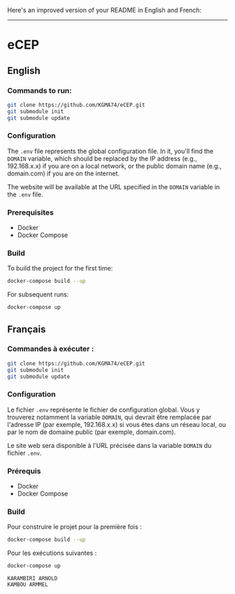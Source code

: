 Here's an improved version of your README in English and French:

___

# eCEP

## English

### Commands to run:

```sh
git clone https://github.com/KGMA74/eCEP.git
git submodule init
git submodule update
```

### Configuration

The `.env` file represents the global configuration file. In it, you'll find the `DOMAIN` variable, which should be replaced by the IP address (e.g., 192.168.x.x) if you are on a local network, or the public domain name (e.g., domain.com) if you are on the internet.

The website will be available at the URL specified in the `DOMAIN` variable in the `.env` file.

### Prerequisites

- Docker
- Docker Compose

### Build

To build the project for the first time:

```sh
docker-compose build --up
```

For subsequent runs:

```sh
docker-compose up
```

## Français

### Commandes à exécuter :

```sh
git clone https://github.com/KGMA74/eCEP.git
git submodule init
git submodule update
```

### Configuration

Le fichier `.env` représente le fichier de configuration global. Vous y trouverez notamment la variable `DOMAIN`, qui devrait être remplacée par l'adresse IP (par exemple, 192.168.x.x) si vous êtes dans un réseau local, ou par le nom de domaine public (par exemple, domain.com).

Le site web sera disponible à l'URL précisée dans la variable `DOMAIN` du fichier `.env`.

### Prérequis

- Docker
- Docker Compose

### Build

Pour construire le projet pour la première fois :

```sh
docker-compose build --up
```

Pour les exécutions suivantes :

```sh
docker-compose up
```

``` MEMBRE DU GROUPE
KARAMBIRI ARNOLD
KAMBOU ARMMEL
```
